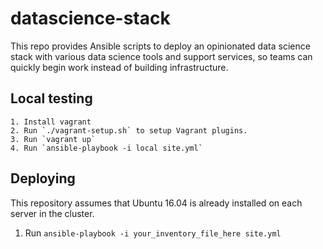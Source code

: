 # datascience-stack

This repo provides Ansible scripts to deploy an opinionated data science
stack with various data science tools and support services, so teams can
quickly begin work instead of building infrastructure.

## Local testing
    1. Install vagrant
    2. Run `./vagrant-setup.sh` to setup Vagrant plugins.
    3. Run `vagrant up`
    4. Run `ansible-playbook -i local site.yml`

## Deploying
This repository assumes that Ubuntu 16.04 is already installed on each
server in the cluster.

  1. Run `ansible-playbook -i your_inventory_file_here site.yml`
